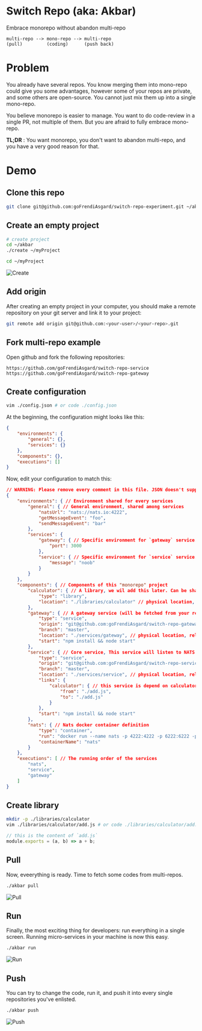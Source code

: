 # Switch Repo (aka: Akbar)

Embrace monorepo without abandon multi-repo

```
multi-repo --> mono-repo --> multi-repo
(pull)         (coding)      (push back)
```

# Problem

You already have several repos. You know merging them into mono-repo could give you some advantages, however some of your repos are private, and some others are open-source. You cannot just mix them up into a single mono-repo.

You believe monorepo is easier to manage. You want to do code-review in a single PR, not multiple of them. But you are afraid to fully embrace mono-repo.

__TL;DR__ : You want monorepo, you don't want to abandon multi-repo, and you have a very good reason for that.

# Demo

## Clone this repo

```sh
git clone git@github.com:goFrendiAsgard/switch-repo-experiment.git ~/akbar
```

## Create an empty project

```sh
# create project
cd ~/akbar
./create ~/myProject

cd ~/myProject
```

![Create](./images/akbar-create.PNG)

## Add origin

After creating an empty project in your computer, you should make a remote repository on your git server and link it to your project:

```sh
git remote add origin git@github.com:<your-user>/<your-repo>.git
```

## Fork multi-repo example

Open github and fork the following repositories:

```
https://github.com/goFrendiAsgard/switch-repo-service
https://github.com/goFrendiAsgard/switch-repo-gateway
```

## Create configuration

```sh
vim ./config.json # or code ./config.json
```

At the beginning, the configuration might looks like this:

```json
{
    "environments": {
        "general": {},
        "services": {}
    },
    "components": {},
    "executions": []
}
```

Now, edit your configuration to match this:

```json
// WARNING: Please remove every comment in this file. JSON doesn't support comments.
{
    "environments": { // Environment shared for every services
        "general": { // General environment, shared among services
            "natsUrl": "nats://nats.io:4222",
            "getMessageEvent": "foo",
            "sendMessageEvent": "bar"
        },
        "services": {
            "gateway": { // Specific environment for `gateway` service.
                "port": 3000
            },
            "service": { // Specific environment for `service` service.
                "message": "noob"
            }
        }
    },
    "components": { // Components of this "monorepo" project
        "calculator": { // A library, we wil add this later. Can be shared among services via `service.links`
            "type": "library",
            "location": "./libraries/calculator" // physical location, relative to the project
        },
        "gateway": { // A gateway service (will be fetched from your repo). This service will listen to HTTP request, send message to NATS, waiting for reply, and show serve response.
            "type": "service",
            "origin": "git@github.com:goFrendiAsgard/switch-repo-gateway.git", // Make sure you change this one to match yours
            "branch": "master",
            "location": "./services/gateway", // physical location, relative to the project
            "start": "npm install && node start"
        },
        "service": { // Core service, This service will listen to NATS and publish response.
            "type": "service",
            "origin": "git@github.com:goFrendiAsgard/switch-repo-service.git", // Make sure you change this one to match yours
            "branch": "master",
            "location": "./services/service", // physical location, relative to the project
            "links": {
                "calculator": { // this service is depend on calculator library
                    "from": "./add.js",
                    "to": "./add.js"
                }
            },
            "start": "npm install && node start"
        },
        "nats": { // Nats docker container definition
            "type": "container",
            "run": "docker run --name nats -p 4222:4222 -p 6222:6222 -p 8222:8222 -d nats",
            "containerName": "nats"
        }
    },
    "executions": [ // The running order of the services
        "nats",
        "service",
        "gateway"
    ]
}
```

## Create library

```sh
mkdir -p ./libraries/calculator
vim ./libraries/calculator/add.js # or code ./libraries/calculator/add.js
```

```javascript
// this is the content of `add.js`
module.exports = (a, b) => a + b;
```

## Pull

Now, eveerything is ready. Time to fetch some codes from multi-repos.

```sh
./akbar pull
```

![Pull](./images/akbar-pull.PNG)

##  Run

Finally, the most exciting thing for developers: run everything in a single screen. Running micro-services in your machine is now this easy.

```sh
./akbar run
```

![Run](./images/akbar-run.PNG)

## Push

You can try to change the code, run it, and push it into every single repositories you've enlisted.

```sh
./akbar push
```

![Push](./images/akbar-push.PNG)
